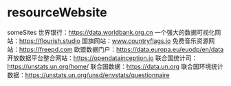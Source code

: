# resourceWebsite
someSites
世界银行：https://data.worldbank.org.cn
一个强大的数据可视化网站：https://flourish.studio
国旗网站：www.countryflags.io
免费音乐资源网站：https://freepd.com
欧盟数据门户：https://data.europa.eu/euodp/en/data
开放数据平台整合网站：https://opendatainception.io
联合国统计司：https://unstats.un.org/home/
联合国数据：https://data.un.org
联合国环境统计数据：https://unstats.un.org/unsd/envstats/questionnaire
